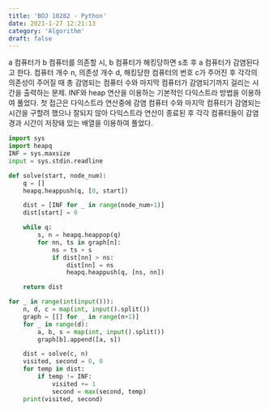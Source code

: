 ```yaml
---
title: 'BOJ 10282 - Python'
date: 2021-1-27 12:21:13
category: 'Algorithm'
draft: false
---
```

a 컴퓨터가 b 컴퓨터를 의존할 시, b 컴퓨터가 해킹당하면 s초 후 a 컴퓨터가 감염된다고 한다. 컴퓨터 개수 n, 의존성 개수 d, 해킹당한 컴퓨터의 번호 c가 주어진 후 각각의 의존성이 주어질 때 총 감염되는 컴퓨터 수와 마지막 컴퓨터가 감염되기까지 걸리는 시간을 출력하는 문제. INF와 heap 연산을 이용하는 기본적인 다익스트라 방법을 이용하여 풀었다. 첫 접근은 다익스트라 연산중에 감염 컴퓨터 수와 마지막 컴퓨터가 감염되는 시간을 구할려 했으나 잘되지 않아 다익스트라 연산이 종료된 후 각각 컴퓨터들이 감염 경과 시간이 저장돼 있는 배열을 이용하여 풀었다.
```python
import sys
import heapq
INF = sys.maxsize
input = sys.stdin.readline

def solve(start, node_num):
    q = []
    heapq.heappush(q, [0, start])

    dist = [INF for _ in range(node_num+1)]
    dist[start] = 0

    while q:
        s, n = heapq.heappop(q)
        for nn, ts in graph[n]:
            ns = ts + s
            if dist[nn] > ns:
                dist[nn] = ns
                heapq.heappush(q, [ns, nn])

    return dist

for _ in range(int(input())):
    n, d, c = map(int, input().split())
    graph = [[] for _ in range(n+1)]
    for _ in range(d):
        a, b, s = map(int, input().split())
        graph[b].append([a, s])

    dist = solve(c, n)
    visited, second = 0, 0
    for temp in dist:
        if temp != INF:
            visited += 1
            second = max(second, temp)
    print(visited, second)

```